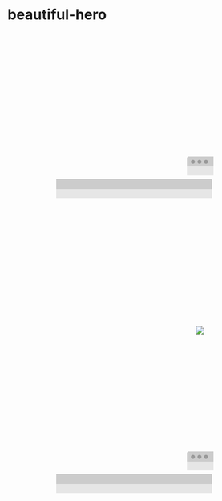 # beautiful-hero

<h1 align="center">
  <img width="264" src="data:image/gif;base64,R0lGODlhAQABAIAAAAAAAP///yH5BAEAAAAALAAAAAABAAEAAAIBRAA7"><img src="frame-top-left.png"><img width="262" height="38" src="frame-top.png"><img src="frame-top-right.png"><img width="264" src="data:image/gif;base64,R0lGODlhAQABAIAAAAAAAP///yH5BAEAAAAALAAAAAABAAEAAAIBRAA7"><img width="360" src="https://camo.githubusercontent.com/f5a7cced6e934ecee0c2d653e3a2205f4c886260/68747470733a2f2f7261776769742e636f6d2f73696e647265736f726875732f676f742f6d61737465722f6d656469612f6c6f676f2e737667"><img width="264" src="data:image/gif;base64,R0lGODlhAQABAIAAAAAAAP///yH5BAEAAAAALAAAAAABAAEAAAIBRAA7"><img src="frame-top-left.png"><img width="262" height="38" src="frame-top.png"><img src="frame-top-right.png"><img width="264" src="data:image/gif;base64,R0lGODlhAQABAIAAAAAAAP///yH5BAEAAAAALAAAAAABAAEAAAIBRAA7">
</h1>
